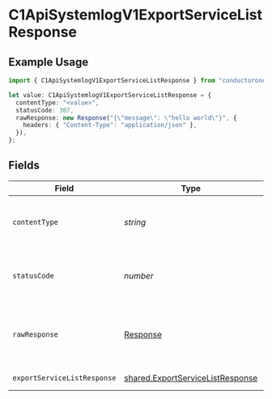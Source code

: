# C1ApiSystemlogV1ExportServiceListResponse

## Example Usage

```typescript
import { C1ApiSystemlogV1ExportServiceListResponse } from "conductorone-sdk-typescript/sdk/models/operations";

let value: C1ApiSystemlogV1ExportServiceListResponse = {
  contentType: "<value>",
  statusCode: 307,
  rawResponse: new Response("{\"message\": \"hello world\"}", {
    headers: { "Content-Type": "application/json" },
  }),
};
```

## Fields

| Field                                                                                       | Type                                                                                        | Required                                                                                    | Description                                                                                 |
| ------------------------------------------------------------------------------------------- | ------------------------------------------------------------------------------------------- | ------------------------------------------------------------------------------------------- | ------------------------------------------------------------------------------------------- |
| `contentType`                                                                               | *string*                                                                                    | :heavy_check_mark:                                                                          | HTTP response content type for this operation                                               |
| `statusCode`                                                                                | *number*                                                                                    | :heavy_check_mark:                                                                          | HTTP response status code for this operation                                                |
| `rawResponse`                                                                               | [Response](https://developer.mozilla.org/en-US/docs/Web/API/Response)                       | :heavy_check_mark:                                                                          | Raw HTTP response; suitable for custom response parsing                                     |
| `exportServiceListResponse`                                                                 | [shared.ExportServiceListResponse](../../../sdk/models/shared/exportservicelistresponse.md) | :heavy_minus_sign:                                                                          | Successful response                                                                         |